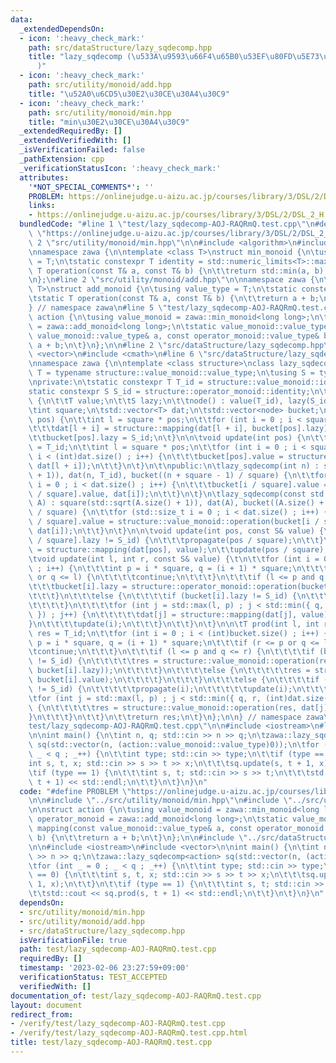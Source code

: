 ```yaml
---
data:
  _extendedDependsOn:
  - icon: ':heavy_check_mark:'
    path: src/dataStructure/lazy_sqdecomp.hpp
    title: "lazy_sqdecomp (\u533A\u9593\u66F4\u65B0\u53EF\u80FD\u5E73\u65B9\u5206\u5272\
      )"
  - icon: ':heavy_check_mark:'
    path: src/utility/monoid/add.hpp
    title: "\u52A0\u6CD5\u30E2\u30CE\u30A4\u30C9"
  - icon: ':heavy_check_mark:'
    path: src/utility/monoid/min.hpp
    title: "min\u30E2\u30CE\u30A4\u30C9"
  _extendedRequiredBy: []
  _extendedVerifiedWith: []
  _isVerificationFailed: false
  _pathExtension: cpp
  _verificationStatusIcon: ':heavy_check_mark:'
  attributes:
    '*NOT_SPECIAL_COMMENTS*': ''
    PROBLEM: https://onlinejudge.u-aizu.ac.jp/courses/library/3/DSL/2/DSL_2_H
    links:
    - https://onlinejudge.u-aizu.ac.jp/courses/library/3/DSL/2/DSL_2_H
  bundledCode: "#line 1 \"test/lazy_sqdecomp-AOJ-RAQRmQ.test.cpp\"\n#define PROBLEM\
    \ \"https://onlinejudge.u-aizu.ac.jp/courses/library/3/DSL/2/DSL_2_H\"\n\n#line\
    \ 2 \"src/utility/monoid/min.hpp\"\n\n#include <algorithm>\n#include <limits>\n\
    \nnamespace zawa {\n\ntemplate <class T>\nstruct min_monoid {\n\tusing value_type\
    \ = T;\n\tstatic constexpr T identity = std::numeric_limits<T>::max();\n\tstatic\
    \ T operation(const T& a, const T& b) {\n\t\treturn std::min(a, b);\n\t}\n};\n\
    \n};\n#line 2 \"src/utility/monoid/add.hpp\"\n\nnamespace zawa {\n\ntemplate <class\
    \ T>\nstruct add_monoid {\n\tusing value_type = T;\n\tstatic constexpr T identity{};\n\
    \tstatic T operation(const T& a, const T& b) {\n\t\treturn a + b;\n\t}\n};\n\n\
    } // namespace zawa\n#line 5 \"test/lazy_sqdecomp-AOJ-RAQRmQ.test.cpp\"\n\nstruct\
    \ action {\n\tusing value_monoid = zawa::min_monoid<long long>;\n\tusing operator_monoid\
    \ = zawa::add_monoid<long long>;\n\tstatic value_monoid::value_type mapping(const\
    \ value_monoid::value_type& a, const operator_monoid::value_type& b) {\n\t\treturn\
    \ a + b;\n\t}\n};\n\n#line 2 \"src/dataStructure/lazy_sqdecomp.hpp\"\n\n#include\
    \ <vector>\n#include <cmath>\n#line 6 \"src/dataStructure/lazy_sqdecomp.hpp\"\n\
    \nnamespace zawa {\n\ntemplate <class structure>\nclass lazy_sqdecomp {\n\tusing\
    \ T = typename structure::value_monoid::value_type;\n\tusing S = typename structure::operator_monoid::value_type;\n\
    \nprivate:\n\tstatic constexpr T T_id = structure::value_monoid::identity;\n\t\
    static constexpr S S_id = structure::operator_monoid::identity;\n\tstruct node\
    \ {\n\t\tT value;\n\t\tS lazy;\n\t\tnode() : value(T_id), lazy(S_id) {}\n\t};\n\
    \tint square;\n\tstd::vector<T> dat;\n\tstd::vector<node> bucket;\n\n\tvoid propagate(int\
    \ pos) {\n\t\tint l = square * pos;\n\t\tfor (int i = 0 ; i < square ; i++) {\n\
    \t\t\tdat[l + i] = structure::mapping(dat[l + i], bucket[pos].lazy);\t\n\t\t}\n\
    \t\tbucket[pos].lazy = S_id;\n\t}\n\n\tvoid update(int pos) {\n\t\tbucket[pos].value\
    \ = T_id;\n\t\tint l = square * pos;\n\t\tfor (int i = 0 ; i < square and l +\
    \ i < (int)dat.size() ; i++) {\n\t\t\tbucket[pos].value = structure::value_monoid::operation(bucket[pos].value,\
    \ dat[l + i]);\n\t\t}\n\t}\n\t\npublic:\n\tlazy_sqdecomp(int n) : square(std::sqrt(n\
    \ + 1)), dat(n, T_id), bucket((n + square - 1) / square) {\n\t\tfor (std::size_t\
    \ i = 0 ; i < dat.size() ; i++) {\n\t\t\tbucket[i / square].value = structure::value_monoid::operation(bucket[i\
    \ / square].value, dat[i]);\n\t\t}\n\t}\n\tlazy_sqdecomp(const std::vector<T>&\
    \ A) : square(std::sqrt(A.size() + 1)), dat(A), bucket((A.size() + square - 1)\
    \ / square) {\n\t\tfor (std::size_t i = 0 ; i < dat.size() ; i++) {\n\t\t\tbucket[i\
    \ / square].value = structure::value_monoid::operation(bucket[i / square].value,\
    \ dat[i]);\n\t\t}\n\t}\n\n\tvoid update(int pos, const S& value) {\n\t\tif (bucket[pos\
    \ / square].lazy != S_id) {\n\t\t\tpropagate(pos / square);\n\t\t}\n\t\tdat[pos]\
    \ = structure::mapping(dat[pos], value);\n\t\tupdate(pos / square);\n\t}\t\n\n\
    \tvoid update(int l, int r, const S& value) {\t\n\t\tfor (int i = 0 ; i < (int)bucket.size()\
    \ ; i++) {\n\t\t\tint p = i * square, q = (i + 1) * square;\n\t\t\tif (r <= p\
    \ or q <= l) {\n\t\t\t\tcontinue;\n\t\t\t}\n\t\t\tif (l <= p and q <= r) {\n\t\
    \t\t\tbucket[i].lazy = structure::operator_monoid::operation(bucket[i].lazy, value);\n\
    \t\t\t}\n\t\t\telse {\n\t\t\t\tif (bucket[i].lazy != S_id) {\n\t\t\t\t\tpropagate(i);\n\
    \t\t\t\t}\n\t\t\t\tfor (int j = std::max(l, p) ; j < std::min({ q, r, (int)dat.size()\
    \ }) ; j++) {\n\t\t\t\t\tdat[j] = structure::mapping(dat[j], value);\n\t\t\t\t\
    }\n\t\t\t\tupdate(i);\n\t\t\t}\n\t\t}\n\t}\n\n\tT prod(int l, int r) {\n\t\tT\
    \ res = T_id;\n\t\tfor (int i = 0 ; i < (int)bucket.size() ; i++) {\n\t\t\tint\
    \ p = i * square, q = (i + 1) * square;\n\t\t\tif (r <= p or q <= l) {\n\t\t\t\
    \tcontinue;\n\t\t\t}\n\t\t\tif (l <= p and q <= r) {\n\t\t\t\tif (bucket[i].lazy\
    \ != S_id) {\n\t\t\t\t\tres = structure::value_monoid::operation(res, structure::mapping(bucket[i].value,\
    \ bucket[i].lazy));\n\t\t\t\t}\n\t\t\t\telse {\n\t\t\t\t\tres = structure::value_monoid::operation(res,\
    \ bucket[i].value);\n\t\t\t\t}\n\t\t\t}\n\t\t\telse {\n\t\t\t\tif (bucket[i].lazy\
    \ != S_id) {\n\t\t\t\t\tpropagate(i);\n\t\t\t\t\tupdate(i);\n\t\t\t\t}\n\t\t\t\
    \tfor (int j = std::max(l, p) ; j < std::min({ q, r, (int)dat.size() }) ; j++)\
    \ {\n\t\t\t\t\tres = structure::value_monoid::operation(res, dat[j]);\n\t\t\t\t\
    }\n\t\t\t}\n\t\t}\n\t\treturn res;\n\t}\n};\n\n} // namespace zawa\n#line 15 \"\
    test/lazy_sqdecomp-AOJ-RAQRmQ.test.cpp\"\n\n#include <iostream>\n#line 18 \"test/lazy_sqdecomp-AOJ-RAQRmQ.test.cpp\"\
    \n\nint main() {\n\tint n, q; std::cin >> n >> q;\n\tzawa::lazy_sqdecomp<action>\
    \ sq(std::vector(n, (action::value_monoid::value_type)0));\n\tfor (int _ = 0 ;\
    \ _ < q ; _++) {\n\t\tint type; std::cin >> type;\n\t\tif (type == 0) {\n\t\t\t\
    int s, t, x; std::cin >> s >> t >> x;\n\t\t\tsq.update(s, t + 1, x);\n\t\t}\n\t\
    \tif (type == 1) {\n\t\t\tint s, t; std::cin >> s >> t;\n\t\t\tstd::cout << sq.prod(s,\
    \ t + 1) << std::endl;\n\t\t}\n\t}\n}\n"
  code: "#define PROBLEM \"https://onlinejudge.u-aizu.ac.jp/courses/library/3/DSL/2/DSL_2_H\"\
    \n\n#include \"../src/utility/monoid/min.hpp\"\n#include \"../src/utility/monoid/add.hpp\"\
    \n\nstruct action {\n\tusing value_monoid = zawa::min_monoid<long long>;\n\tusing\
    \ operator_monoid = zawa::add_monoid<long long>;\n\tstatic value_monoid::value_type\
    \ mapping(const value_monoid::value_type& a, const operator_monoid::value_type&\
    \ b) {\n\t\treturn a + b;\n\t}\n};\n\n#include \"../src/dataStructure/lazy_sqdecomp.hpp\"\
    \n\n#include <iostream>\n#include <vector>\n\nint main() {\n\tint n, q; std::cin\
    \ >> n >> q;\n\tzawa::lazy_sqdecomp<action> sq(std::vector(n, (action::value_monoid::value_type)0));\n\
    \tfor (int _ = 0 ; _ < q ; _++) {\n\t\tint type; std::cin >> type;\n\t\tif (type\
    \ == 0) {\n\t\t\tint s, t, x; std::cin >> s >> t >> x;\n\t\t\tsq.update(s, t +\
    \ 1, x);\n\t\t}\n\t\tif (type == 1) {\n\t\t\tint s, t; std::cin >> s >> t;\n\t\
    \t\tstd::cout << sq.prod(s, t + 1) << std::endl;\n\t\t}\n\t}\n}\n"
  dependsOn:
  - src/utility/monoid/min.hpp
  - src/utility/monoid/add.hpp
  - src/dataStructure/lazy_sqdecomp.hpp
  isVerificationFile: true
  path: test/lazy_sqdecomp-AOJ-RAQRmQ.test.cpp
  requiredBy: []
  timestamp: '2023-02-06 23:27:59+09:00'
  verificationStatus: TEST_ACCEPTED
  verifiedWith: []
documentation_of: test/lazy_sqdecomp-AOJ-RAQRmQ.test.cpp
layout: document
redirect_from:
- /verify/test/lazy_sqdecomp-AOJ-RAQRmQ.test.cpp
- /verify/test/lazy_sqdecomp-AOJ-RAQRmQ.test.cpp.html
title: test/lazy_sqdecomp-AOJ-RAQRmQ.test.cpp
---
```

